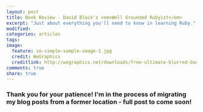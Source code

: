 ```yaml
---
layout: post
title: Book Review - David Black's <em>Well Grounded Rubyist</em>
excerpt: "Just about everything you'll need to know in learning Ruby."
modified:
categories: articles
tags:
image:
  feature: so-simple-sample-image-1.jpg
  credit: WeGraphics
  creditlink: http://wegraphics.net/downloads/free-ultimate-blurred-background-pack/
comments: true
share: true
---
```


### Thank you for your patience! I'm in the process of migrating my blog posts from a former location - full post to come soon!

<!-- So technical books are amazing. I love them passionately. And his was particularly amazing. It is chock full of wonderful, dense material that has really helped me learn and understand Ruby. -->

<!-- "Exactly what is object-oriented programming? Without juxtaposition, how can we understand this idea!"   For a newbie to programming that doesn’t have a background in computer science and is really very new to the programming world, understanding object orientation is a challenge! You have nothing to juxtapose this against, as it’s largely a theoretical construct and since you have no experience with other languages, the fact that something is object-oriented really takes a while to digest. Arguably, I don’t think I really understood it until I read David Black’s book the Well-Grounded Rubyist.
 -->